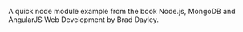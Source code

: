 A quick node module example from the book Node.js, MongoDB and AngularJS Web Development by Brad Dayley.
